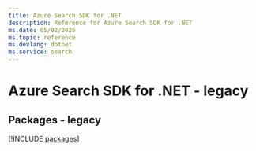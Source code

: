 ```yaml
---
title: Azure Search SDK for .NET
description: Reference for Azure Search SDK for .NET
ms.date: 05/02/2025
ms.topic: reference
ms.devlang: dotnet
ms.service: search
---
```

# Azure Search SDK for .NET - legacy
## Packages - legacy
[!INCLUDE [packages](search-index.md)]